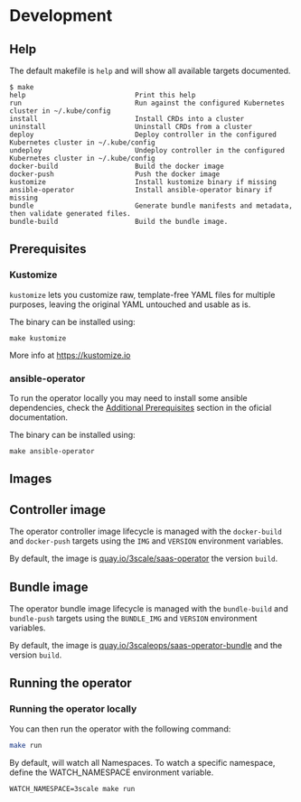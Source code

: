 # Development

## Help

The default makefile is `help` and will show all available targets documented.

```
$ make
help                           Print this help
run                            Run against the configured Kubernetes cluster in ~/.kube/config
install                        Install CRDs into a cluster
uninstall                      Uninstall CRDs from a cluster
deploy                         Deploy controller in the configured Kubernetes cluster in ~/.kube/config
undeploy                       Undeploy controller in the configured Kubernetes cluster in ~/.kube/config
docker-build                   Build the docker image
docker-push                    Push the docker image
kustomize                      Install kustomize binary if missing
ansible-operator               Install ansible-operator binary if missing
bundle                         Generate bundle manifests and metadata, then validate generated files.
bundle-build                   Build the bundle image.
```

## Prerequisites

### Kustomize

`kustomize` lets you customize raw, template-free YAML files for multiple purposes,
leaving the original YAML untouched and usable as is.

The binary can be installed using:

```
make kustomize
```

More info at https://kustomize.io

### ansible-operator

To run the operator locally you may need to install some ansible dependencies,
check the [Additional Prerequisites](https://sdk.operatorframework.io/docs/building-operators/ansible/installation/#additional-prerequisites)
section in the oficial documentation.

The binary can be installed using:

```
make ansible-operator
```

## Images

## Controller image

The operator controller image lifecycle is managed with the `docker-build` and `docker-push`
targets using the `IMG` and `VERSION` environment variables.

By default, the image is [quay.io/3scale/saas-operator](https://quay.io/3scale/saas-operator) the version `build`.

## Bundle image

The operator bundle image lifecycle is managed with the `bundle-build` and `bundle-push`
targets using the `BUNDLE_IMG` and `VERSION` environment variables.

By default, the image is [quay.io/3scaleops/saas-operator-bundle](https://quay.io/3scaleops/saas-operator-bundle) and the version `build`.

## Running the operator

### Running the operator locally

You can then run the operator with the following command:

```bash
make run
```

By default, will watch all Namespaces. To watch a specific namespace,
define the WATCH_NAMESPACE environment variable.

```
WATCH_NAMESPACE=3scale make run
```